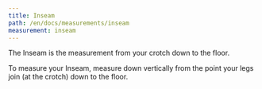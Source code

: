 ```yaml
---
title: Inseam
path: /en/docs/measurements/inseam
measurement: inseam
---
```


The Inseam is the measurement from your crotch down to the floor.

To measure your Inseam, measure down vertically from the point your legs join (at the crotch) down to the floor.
